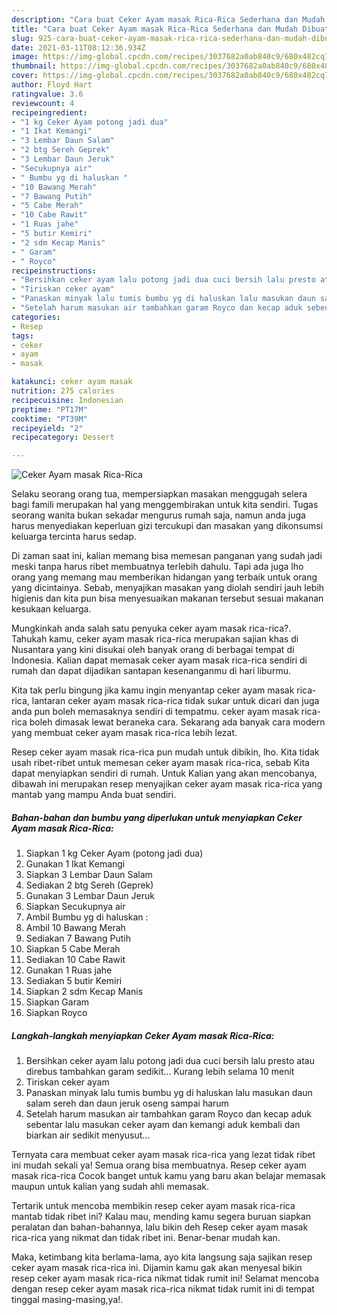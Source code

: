 ```yaml
---
description: "Cara buat Ceker Ayam masak Rica-Rica Sederhana dan Mudah Dibuat"
title: "Cara buat Ceker Ayam masak Rica-Rica Sederhana dan Mudah Dibuat"
slug: 925-cara-buat-ceker-ayam-masak-rica-rica-sederhana-dan-mudah-dibuat
date: 2021-03-11T08:12:36.934Z
image: https://img-global.cpcdn.com/recipes/3037682a0ab840c9/680x482cq70/ceker-ayam-masak-rica-rica-foto-resep-utama.jpg
thumbnail: https://img-global.cpcdn.com/recipes/3037682a0ab840c9/680x482cq70/ceker-ayam-masak-rica-rica-foto-resep-utama.jpg
cover: https://img-global.cpcdn.com/recipes/3037682a0ab840c9/680x482cq70/ceker-ayam-masak-rica-rica-foto-resep-utama.jpg
author: Floyd Hart
ratingvalue: 3.6
reviewcount: 4
recipeingredient:
- "1 kg Ceker Ayam potong jadi dua"
- "1 Ikat Kemangi"
- "3 Lembar Daun Salam"
- "2 btg Sereh Geprek"
- "3 Lembar Daun Jeruk"
- "Secukupnya air"
- " Bumbu yg di haluskan "
- "10 Bawang Merah"
- "7 Bawang Putih"
- "5 Cabe Merah"
- "10 Cabe Rawit"
- "1 Ruas jahe"
- "5 butir Kemiri"
- "2 sdm Kecap Manis"
- " Garam"
- " Royco"
recipeinstructions:
- "Bersihkan ceker ayam lalu potong jadi dua cuci bersih lalu presto atau direbus tambahkan garam sedikit... Kurang lebih selama 10 menit"
- "Tiriskan ceker ayam"
- "Panaskan minyak lalu tumis bumbu yg di haluskan lalu masukan daun salam sereh dan daun jeruk oseng sampai harum"
- "Setelah harum masukan air tambahkan garam Royco dan kecap aduk sebentar lalu masukan ceker ayam dan kemangi aduk kembali dan biarkan air sedikit menyusut..."
categories:
- Resep
tags:
- ceker
- ayam
- masak

katakunci: ceker ayam masak 
nutrition: 275 calories
recipecuisine: Indonesian
preptime: "PT17M"
cooktime: "PT39M"
recipeyield: "2"
recipecategory: Dessert

---
```



![Ceker Ayam masak Rica-Rica](https://img-global.cpcdn.com/recipes/3037682a0ab840c9/680x482cq70/ceker-ayam-masak-rica-rica-foto-resep-utama.jpg)

Selaku seorang orang tua, mempersiapkan masakan menggugah selera bagi famili merupakan hal yang menggembirakan untuk kita sendiri. Tugas seorang  wanita bukan sekadar mengurus rumah saja, namun anda juga harus menyediakan keperluan gizi tercukupi dan masakan yang dikonsumsi keluarga tercinta harus sedap.

Di zaman  saat ini, kalian memang bisa memesan panganan yang sudah jadi meski tanpa harus ribet membuatnya terlebih dahulu. Tapi ada juga lho orang yang memang mau memberikan hidangan yang terbaik untuk orang yang dicintainya. Sebab, menyajikan masakan yang diolah sendiri jauh lebih higienis dan kita pun bisa menyesuaikan makanan tersebut sesuai makanan kesukaan keluarga. 



Mungkinkah anda salah satu penyuka ceker ayam masak rica-rica?. Tahukah kamu, ceker ayam masak rica-rica merupakan sajian khas di Nusantara yang kini disukai oleh banyak orang di berbagai tempat di Indonesia. Kalian dapat memasak ceker ayam masak rica-rica sendiri di rumah dan dapat dijadikan santapan kesenanganmu di hari liburmu.

Kita tak perlu bingung jika kamu ingin menyantap ceker ayam masak rica-rica, lantaran ceker ayam masak rica-rica tidak sukar untuk dicari dan juga anda pun boleh memasaknya sendiri di tempatmu. ceker ayam masak rica-rica boleh dimasak lewat beraneka cara. Sekarang ada banyak cara modern yang membuat ceker ayam masak rica-rica lebih lezat.

Resep ceker ayam masak rica-rica pun mudah untuk dibikin, lho. Kita tidak usah ribet-ribet untuk memesan ceker ayam masak rica-rica, sebab Kita dapat menyiapkan sendiri di rumah. Untuk Kalian yang akan mencobanya, dibawah ini merupakan resep menyajikan ceker ayam masak rica-rica yang mantab yang mampu Anda buat sendiri.

<!--inarticleads1-->

##### Bahan-bahan dan bumbu yang diperlukan untuk menyiapkan Ceker Ayam masak Rica-Rica:

1. Siapkan 1 kg Ceker Ayam (potong jadi dua)
1. Gunakan 1 Ikat Kemangi
1. Siapkan 3 Lembar Daun Salam
1. Sediakan 2 btg Sereh (Geprek)
1. Gunakan 3 Lembar Daun Jeruk
1. Siapkan Secukupnya air
1. Ambil  Bumbu yg di haluskan :
1. Ambil 10 Bawang Merah
1. Sediakan 7 Bawang Putih
1. Siapkan 5 Cabe Merah
1. Sediakan 10 Cabe Rawit
1. Gunakan 1 Ruas jahe
1. Sediakan 5 butir Kemiri
1. Siapkan 2 sdm Kecap Manis
1. Siapkan  Garam
1. Siapkan  Royco




<!--inarticleads2-->

##### Langkah-langkah menyiapkan Ceker Ayam masak Rica-Rica:

1. Bersihkan ceker ayam lalu potong jadi dua cuci bersih lalu presto atau direbus tambahkan garam sedikit... Kurang lebih selama 10 menit
1. Tiriskan ceker ayam
1. Panaskan minyak lalu tumis bumbu yg di haluskan lalu masukan daun salam sereh dan daun jeruk oseng sampai harum
1. Setelah harum masukan air tambahkan garam Royco dan kecap aduk sebentar lalu masukan ceker ayam dan kemangi aduk kembali dan biarkan air sedikit menyusut...




Ternyata cara membuat ceker ayam masak rica-rica yang lezat tidak ribet ini mudah sekali ya! Semua orang bisa membuatnya. Resep ceker ayam masak rica-rica Cocok banget untuk kamu yang baru akan belajar memasak maupun untuk kalian yang sudah ahli memasak.

Tertarik untuk mencoba membikin resep ceker ayam masak rica-rica mantab tidak ribet ini? Kalau mau, mending kamu segera buruan siapkan peralatan dan bahan-bahannya, lalu bikin deh Resep ceker ayam masak rica-rica yang nikmat dan tidak ribet ini. Benar-benar mudah kan. 

Maka, ketimbang kita berlama-lama, ayo kita langsung saja sajikan resep ceker ayam masak rica-rica ini. Dijamin kamu gak akan menyesal bikin resep ceker ayam masak rica-rica nikmat tidak rumit ini! Selamat mencoba dengan resep ceker ayam masak rica-rica nikmat tidak rumit ini di tempat tinggal masing-masing,ya!.

